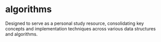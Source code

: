 # algorithms
Designed to serve as a personal study resource, consolidating key concepts and implementation techniques across various data structures and algorithms. 
